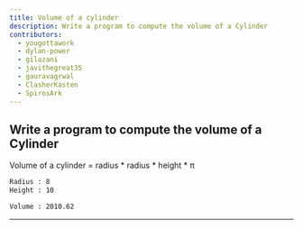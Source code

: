 ```yaml
---
title: Volume of a cylinder
description: Write a program to compute the volume of a Cylinder
contributors:
  - yougottawork
  - dylan-power
  - gilazani
  - javithegreat35
  - gauravagrwal
  - ClasherKasten
  - SpirosArk
---
```


## Write a program to compute the volume of a Cylinder

Volume of a cylinder = radius \* radius \* height \* π

```txt
Radius : 8
Height : 10

Volume : 2010.62
```

---
